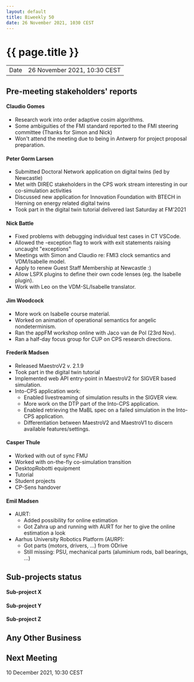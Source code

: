 ```yaml
---
layout: default
title: Biweekly 50
date: 26 November 2021, 1030 CEST
---
```


<script src="https://code.jquery.com/jquery-1.11.1.min.js">
</script>
<script src="/javascripts/edit.js"></script>
<script>setEditButonNm();</script>

# {{ page.title }}

|||
|---|---|
| Date | 26 November 2021, 10:30 CEST |


## Pre-meeting stakeholders' reports

<!-- Please keep in mind that the minutes are publicly available.-->

#### Claudio Gomes
* Research work into order adaptive cosim algorithms.
* Some ambiguities of the FMI standard reported to the FMI steering committee (Thanks for Simon and Nick)
* Won't attend the meeting due to being in Antwerp for project proposal preparation.

#### Peter Gorm Larsen
* Submitted Doctoral Network application on digital twins (led by Newcastle)
* Met with DIREC stakeholders in the CPS work stream interesting in our co-simulation activities
* Discussed new application for Innovation Foundation with BTECH in Herning on energy related digital twins
* Took part in the digital twin tutorial delivered last Saturday at FM'2021

#### Nick Battle
* Fixed problems with debugging individual test cases in CT VSCode.
* Allowed the -exception flag to work with exit statements raising uncaught "exceptions"
* Meetings with Simon and Claudio re: FMI3 clock semantics and VDM/Isabelle model.
* Apply to renew Guest Staff Membership at Newcastle :)
* Allow LSPX plugins to define their own code lenses (eg. the Isabelle plugin).
* Work with Leo on the VDM-SL/Isabelle translator.

#### Jim Woodcock
* More work on Isabelle course material.
* Worked on animation of operational semantics for angelic nondeterminism.
* Ran the appFM workshop online with Jaco van de Pol (23rd Nov).
* Ran a half-day focus group for CUP on CPS research directions. 

#### Frederik Madsen
* Released MaestroV2 v. 2.1.9
* Took part in the digital twin tutorial
* Implemented web API entry-point in MaestroV2 for SIGVER based simulation.
* Into-CPS application work:
  * Enabled livestreaming of simulation results in the SIGVER view.
  * More work on the DTP part of the Into-CPS application.
  * Enabled retrieving the MaBL spec on a failed simulation in the Into-CPS application.
  * Differentiation between MaestroV2 and MaestroV1 to discern available features/settings.

#### Casper Thule
* Worked with out of sync FMU
* Worked with on-the-fly co-simulation transition
* DesktopRobotti equipment
* Tutorial
* Student projects
* CP-Sens handover

#### Emil Madsen
* AURT:
  * Added possibility for online estimation
  * Got Zahra up and running with AURT for her to give the online estimation a look
* Aarhus University Robotics Platform (AURP):
  * Got parts (motors, drivers, ...) from ODrive
  * Still missing: PSU, mechanical parts (aluminium rods, ball bearings, ...)

## Sub-projects status


#### Sub-project X

#### Sub-project Y

#### Sub-project Z

##  Any Other Business

Next Meeting
------------

10 December 2021, 10:30 CEST


<div id="edit_page_div"></div>
